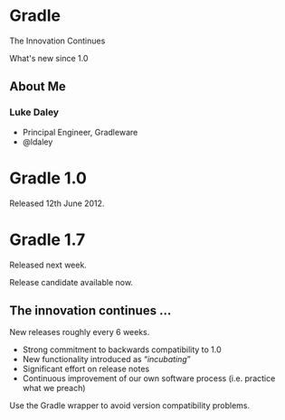 # Gradle

The Innovation Continues

What's new since 1.0

## About Me

### Luke Daley

* Principal Engineer, Gradleware
* @ldaley

# Gradle 1.0

Released 12th June 2012.

# Gradle 1.7

Released next week.

Release candidate available now.

## The innovation continues ...

New releases roughly every 6 weeks.

* Strong commitment to backwards compatibility to 1.0
* New functionality introduced as “_incubating_”
* Significant effort on release notes
* Continuous improvement of our own software process (i.e. practice what we preach)

Use the Gradle wrapper to avoid version compatibility problems.